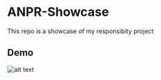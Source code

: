 # ANPR-Showcase

This repo is a showcase of my responsibity project 

## Demo

![alt text](documents/images/demo.gif)